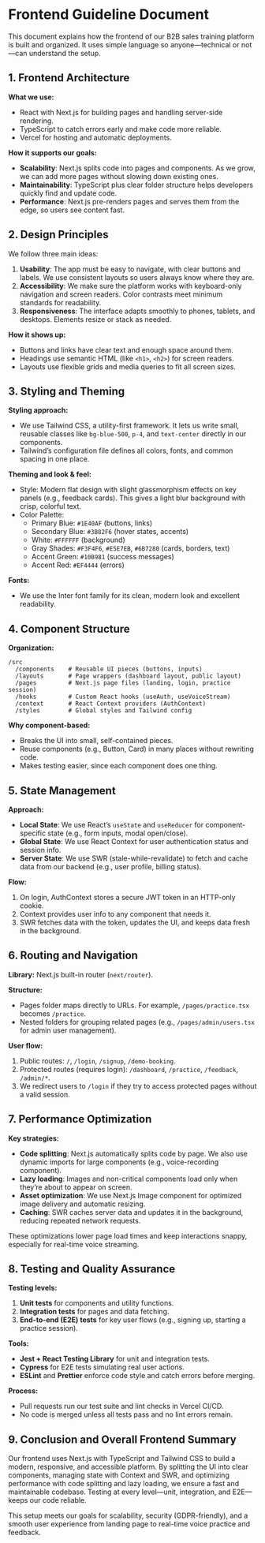 # Frontend Guideline Document

This document explains how the frontend of our B2B sales training platform is built and organized. It uses simple language so anyone—technical or not—can understand the setup.

## 1. Frontend Architecture

**What we use:**
- React with Next.js for building pages and handling server-side rendering.
- TypeScript to catch errors early and make code more reliable.
- Vercel for hosting and automatic deployments.

**How it supports our goals:**
- **Scalability**: Next.js splits code into pages and components. As we grow, we can add more pages without slowing down existing ones.
- **Maintainability**: TypeScript plus clear folder structure helps developers quickly find and update code.
- **Performance**: Next.js pre-renders pages and serves them from the edge, so users see content fast.

## 2. Design Principles

We follow three main ideas:

1. **Usability**:  The app must be easy to navigate, with clear buttons and labels. We use consistent layouts so users always know where they are.
2. **Accessibility**:  We make sure the platform works with keyboard-only navigation and screen readers. Color contrasts meet minimum standards for readability.
3. **Responsiveness**:  The interface adapts smoothly to phones, tablets, and desktops. Elements resize or stack as needed.

**How it shows up:**
- Buttons and links have clear text and enough space around them.
- Headings use semantic HTML (like `<h1>`, `<h2>`) for screen readers.
- Layouts use flexible grids and media queries to fit all screen sizes.

## 3. Styling and Theming

**Styling approach:**
- We use Tailwind CSS, a utility-first framework. It lets us write small, reusable classes like `bg-blue-500`, `p-4`, and `text-center` directly in our components.
- Tailwind’s configuration file defines all colors, fonts, and common spacing in one place.

**Theming and look & feel:**
- Style: Modern flat design with slight glassmorphism effects on key panels (e.g., feedback cards). This gives a light blur background with crisp, colorful text.
- Color Palette:
  - Primary Blue: `#1E40AF` (buttons, links)
  - Secondary Blue: `#3B82F6` (hover states, accents)
  - White: `#FFFFFF` (background)
  - Gray Shades: `#F3F4F6`, `#E5E7EB`, `#6B7280` (cards, borders, text)
  - Accent Green: `#10B981` (success messages)
  - Accent Red: `#EF4444` (errors)

**Fonts:**
- We use the Inter font family for its clean, modern look and excellent readability.

## 4. Component Structure

**Organization:**
```
/src
  /components    # Reusable UI pieces (buttons, inputs)
  /layouts       # Page wrappers (dashboard layout, public layout)
  /pages         # Next.js page files (landing, login, practice session)
  /hooks         # Custom React hooks (useAuth, useVoiceStream)
  /context       # React Context providers (AuthContext)
  /styles        # Global styles and Tailwind config
```

**Why component-based:**
- Breaks the UI into small, self-contained pieces.
- Reuse components (e.g., Button, Card) in many places without rewriting code.
- Makes testing easier, since each component does one thing.

## 5. State Management

**Approach:**
- **Local State**: We use React’s `useState` and `useReducer` for component-specific state (e.g., form inputs, modal open/close).
- **Global State**: We use React Context for user authentication status and session info.
- **Server State**: We use SWR (stale-while-revalidate) to fetch and cache data from our backend (e.g., user profile, billing status).

**Flow:**
1. On login, AuthContext stores a secure JWT token in an HTTP-only cookie.
2. Context provides user info to any component that needs it.
3. SWR fetches data with the token, updates the UI, and keeps data fresh in the background.

## 6. Routing and Navigation

**Library:** Next.js built-in router (`next/router`).

**Structure:**
- Pages folder maps directly to URLs. For example, `/pages/practice.tsx` becomes `/practice`.
- Nested folders for grouping related pages (e.g., `/pages/admin/users.tsx` for admin user management).

**User flow:**
1. Public routes: `/`, `/login`, `/signup`, `/demo-booking`.
2. Protected routes (requires login): `/dashboard`, `/practice`, `/feedback`, `/admin/*`.
3. We redirect users to `/login` if they try to access protected pages without a valid session.

## 7. Performance Optimization

**Key strategies:**
- **Code splitting**: Next.js automatically splits code by page. We also use dynamic imports for large components (e.g., voice-recording component).
- **Lazy loading**: Images and non-critical components load only when they’re about to appear on screen.
- **Asset optimization**: We use Next.js Image component for optimized image delivery and automatic resizing.
- **Caching**: SWR caches server data and updates it in the background, reducing repeated network requests.

These optimizations lower page load times and keep interactions snappy, especially for real-time voice streaming.

## 8. Testing and Quality Assurance

**Testing levels:**
1. **Unit tests** for components and utility functions.
2. **Integration tests** for pages and data fetching.
3. **End-to-end (E2E) tests** for key user flows (e.g., signing up, starting a practice session).

**Tools:**
- **Jest + React Testing Library** for unit and integration tests.
- **Cypress** for E2E tests simulating real user actions.
- **ESLint** and **Prettier** enforce code style and catch errors before merging.

**Process:**
- Pull requests run our test suite and lint checks in Vercel CI/CD.
- No code is merged unless all tests pass and no lint errors remain.

## 9. Conclusion and Overall Frontend Summary

Our frontend uses Next.js with TypeScript and Tailwind CSS to build a modern, responsive, and accessible platform. By splitting the UI into clear components, managing state with Context and SWR, and optimizing performance with code splitting and lazy loading, we ensure a fast and maintainable codebase. Testing at every level—unit, integration, and E2E—keeps our code reliable. 

This setup meets our goals for scalability, security (GDPR-friendly), and a smooth user experience from landing page to real-time voice practice and feedback.